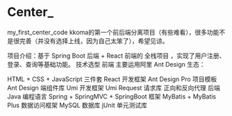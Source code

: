 # Center_
my_first_center_code
kkoma的第一个前后端分离项目（有些难看），很多功能不是很完善（并没有选择上线，因为自己太笨了），希望见谅。

项目介绍：基于 Spring Boot 后端 + React 前端的 全栈项目 ，实现了用户注册、登录、查询等基础功能。
技术选型
前端
主要运用阿里 Ant Design 生态：

HTML + CSS + JavaScript 三件套
React 开发框架
Ant Design Pro 项目模板
Ant Design 端组件库
Umi 开发框架
Umi Request 请求库
正向和反向代理
后端
Java 编程语言
Spring + SpringMVC + SpringBoot 框架
MyBatis + MyBatis Plus 数据访问框架
MySQL 数据库
jUnit 单元测试库

